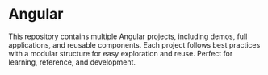 # Angular
This repository contains multiple Angular projects, including demos, full applications, and reusable components. Each project follows best practices with a modular structure for easy exploration and reuse. Perfect for learning, reference, and development. 
